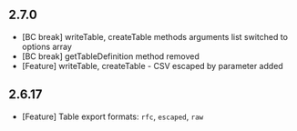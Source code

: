

## 2.7.0

 * [BC break] writeTable, createTable methods arguments list switched to options array
 * [BC break] getTableDefinition method removed
 * [Feature] writeTable, createTable - CSV escaped by parameter added


## 2.6.17
 * [Feature] Table export formats: `rfc`, `escaped`, `raw`

